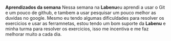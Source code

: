    **Aprendizados da semana**
Nessa semana na **Labenu**eu aprendi a usar o Git e um pouco de github,
e tambem a usar pesquisar um pouco melhor as duvidas no google.
   Mesmo eu tendo algumas dificuldades para resolver os exercicios e usar as ferramnetas, estou tendo um bom suporte da **Labenu**
e minha turma para resolver os exercicios,
isso me incentiva e me faz melhorar muito a cada dia.